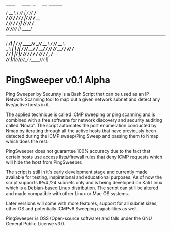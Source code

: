     ____   ____ _   __ ______                            
   / __ \ /  _// | / // ____/                            
  / /_/ / / / /  |/ // / __                              
 / ____/_/ / / /|  // /_/ /                              
/_/    /___//_/ |_/ \____/                               
   _____ _       __ ______ ______ ____   ______ ____     
  / ___/| |     / // ____// ____// __ \ / ____// __ \    
  \__ \ | | /| / // __/  / __/  / /_/ // __/  / /_/ /    
 ___/ / | |/ |/ // /___ / /___ / ____// /___ / _, _/     
/____/  |__/|__//_____//_____//_/    /_____//_/ |_|      
                                                        
# PingSweeper v0.1 Alpha


Ping Sweeper by Securety is a Bash Script that can be used as an IP Network Scanning tool to map out a given 
network subnet and detect any live/active hosts in it.

The applied technique is called ICMP sweeping or ping scanning and is combined with a free software for network discovery
and security auditing called 'Nmap'. The script automates the port enumeration conducted by Nmap by iterating through all 
the active hosts that have previously been detected during the ICMP sweep/Ping Sweep and passing them to Nmap which does the rest.

PingSweeper does not guarantee 100% accuracy due to the fact that certain hosts use access lists/firewall rules that deny ICMP requests 
which will hide the host from PingSweeper. 

The script is still in it's early development stage and currently made available for testing, inspirational and educational purposes.
As of now the script supports IPv4 /24 subnets only and is being developed on Kali Linux which is a Debian-based Linux distribution. 
The script can still be altered and made compatible with other Linux or Mac OS systems.

Later versions will come with more features, support for all subnet sizes, other OS and potentially ICMPv6 Sweeping capabilities as well.

PingSweeper is OSS (Open-source software) and falls under the GNU General Public License v3.0.


